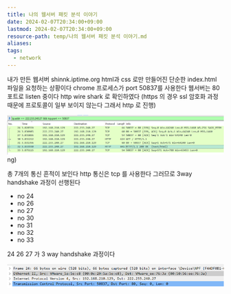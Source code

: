 ```yaml
---
title: 나의 웹서버 패킷 분석 이야기
date: 2024-02-07T20:34:00+09:00
lastmod: 2024-02-07T20:34:00+09:00
resource-path: temp/나의 웹서버 패킷 분석 이야기.md
aliases: 
tags:
  - network
---
```

내가 만든 웹서버 shinnk.iptime.org html과 css 로만 만들어진 단순한 index.html 파일을 요청하는 상황이다
chrome 프로세스가 port 50837를 사용한다
웹서버는 80 포트로 listen 중이다 http
wire shark 로 확인하였다
(https 의 경우 ssl 암호화 과정때문에 프로토콜이 일부 보이지 않는다 그래서 http 로 진행)

![Pasted image 20240207203522](../08.media/20240207203522.png)ng)

총 7개의 통신 흔적이 보인다
http 통신은 tcp 를 사용한다 그러므로 3way handshake 과정이 선행된다

- no 24
- no 26
- no 27
- no 30
- no 31
- no 32
- no 33

24 26 27  가 3 way handshake 과정이다


![Pasted image 20240207204116](../08.media/20240207204116.png)